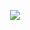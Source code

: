 <p align="center">
  <img src="https://steamuserimages-a.akamaihd.net/ugc/812182097356941347/5DD5E489FECE3EBBE99B102FC556C90DF9720032/?imw=637&imh=358&ima=fit&impolicy=Letterbox&imcolor=%23000000&letterbox=true" />
</p>

<!--
**Dogacel/Dogacel** is a ✨ _special_ ✨ repository because its `README.md` (this file) appears on your GitHub profile.

Here are some ideas to get you started:

- 🔭 I’m currently working on ...
- 🌱 I’m currently learning ...
- 👯 I’m looking to collaborate on ...
- 🤔 I’m looking for help with ...
- 💬 Ask me about ...
- 📫 How to reach me: ...
- 😄 Pronouns: ...
- ⚡ Fun fact: ...
-->
